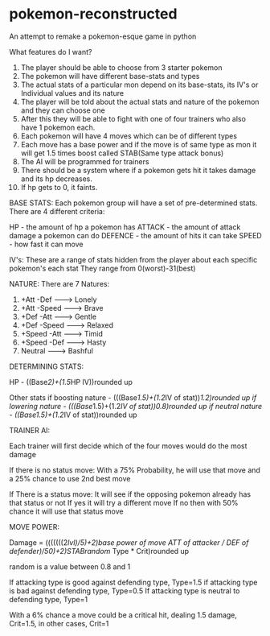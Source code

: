 # pokemon-reconstructed
An attempt to remake a pokemon-esque game in python

What features do I want?
1. The player should be able to choose from 3 starter pokemon
2. The pokemon will have different base-stats and types
3. The actual stats of a particular mon depend on its base-stats, its IV's or Individual values and its nature
4. The player will be told about the actual stats and nature of the pokemon and they can choose one
5. After this they will be able to fight with one of four trainers who also have 1 pokemon each.
6. Each pokemon will have 4 moves which can be of different types
7. Each move has a base power and if the move is of same type as mon it will get 1.5 times boost called STAB(Same type attack bonus)
8. The AI will be programmed for trainers
9. There should be a system where if a pokemon gets hit it takes damage and its hp decreases.
10. If hp gets to 0, it faints.


BASE STATS:
Each pokemon group will have a set of pre-determined stats. There are 4 different criteria:

HP - the amount of hp a pokemon has
ATTACK - the amount of attack damage a pokemon can do
DEFENCE - the amount of hits it can take
SPEED - how fast it can move


IV's:
These are a range of stats hidden from the player about each specific pokemon's each stat
They range from 0(worst)-31(best)

NATURE:
There are 7 Natures:
1. +Att -Def ---> Lonely
2. +Att -Speed ---> Brave
3. +Def -Att ---> Gentle
4. +Def -Speed ---> Relaxed
5. +Speed -Att ---> Timid
6. +Speed -Def ---> Hasty
7. Neutral ---> Bashful


DETERMINING STATS:

HP - ((Base*2)+(1.5*HP IV))rounded up

Other stats if boosting nature - (((Base*1.5)+(1.2*IV of stat))*1.2)rounded up
            if lowering nature - (((Base*1.5)+(1.2*IV of stat))*0.8)rounded up
            if neutral nature - ((Base*1.5)+(1.2*IV of stat))rounded up
            
            
TRAINER AI:

Each trainer will first decide which of the four moves would do the most damage

If there is no status move:
With a 75% Probability, he will use that move and a 25% chance to use 2nd best move

If There is a status move:
It will see if the opposing pokemon already has that status or not
If yes it will try a different move
If no then with 50% chance it will use that status move


MOVE POWER:

Damage = (((((((2*lvl)/5)+2)*base power of move* ATT of attacker / DEF of defender)/50)+2)*STAB*random* Type * Crit)rounded up

random is a value between 0.8 and 1

If attacking type is good against defending type, Type=1.5
if attacking type is bad against defending type, Type=0.5
If attacking type is neutral to defending type, Type=1

With a 6% chance a move could be a critical hit, dealing 1.5 damage, Crit=1.5, in other cases, Crit=1
